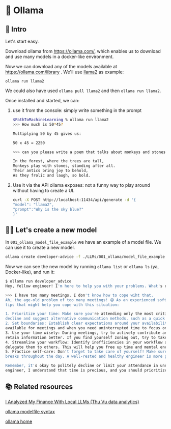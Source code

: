 # 🦙 Ollama

## 🏁 Intro

Let's start easy.

Download ollama from https://ollama.com/, which enables us to download and use many models in a docker-like environment.

Now we can download any of the models available at https://ollama.com/library . We'll use [llama2](https://ollama.com/library/llama2) as example:

```
ollama run llama2
```

We could also have used `ollama pull llama2` and then `ollama run llama2`.

Once installed and started, we can:

1. use it from the console: simply write something in the prompt
    ```sh
    $PathToMachineLearning % ollama run llama2
    >>> How much is 50*45?

    Multiplying 50 by 45 gives us:

    50 x 45 = 2250

    >>> can you please write a poem that talks about monkeys and stones? 4 sentences only

    In the forest, where the trees are tall,
    Monkeys play with stones, standing after all.
    Their antics bring joy to behold,
    As they frolic and laugh, so bold.
    ```

2. Use it via the API ollama exposes: not a funny way to play around without having to create a UI.
    ```sh
    curl -X POST http://localhost:11434/api/generate -d '{
    "model": "llama2",
    "prompt":"Why is the sky blue?"
    }'
    ```


## 🧑‍💻 Let's create a new model

In `001_ollama_model_file_example` we have an example of a model file. We can use it to create a new model.

```sh
ollama create developer-advice -f ./LLMs/001_ollama/model_file_example
```

Now we can see the new model by running `ollama list` or `ollama ls` (ya, Docker-like), and run it:
```sh
$ ollama run developer_advice
Hey, fellow engineer! I'm here to help you with your problems. What's on your mind today?

>>> I have too many meetings. I don't know how to cope wiht that.
Ah, the age-old problem of too many meetings! 😅 As an experienced software engineer, I understand your pain. Here are some
tips that might help you cope with this situation:

1. Prioritize your time: Make sure you're attending only the most critical meetings. If a meeting isn't necessary, politely
decline and suggest alternative communication methods, such as a quick email or a video call.
2. Set boundaries: Establish clear expectations around your availability and workload. Let your colleagues know when you're
available for meetings and when you need uninterrupted time to focus on your tasks.
3. Use your time wisely: During meetings, try to actively contribute and take notes. This will help you stay engaged and
retain information better. If you find yourself zoning out, try to take breaks or excuse yourself to stretch and refocus.
4. Streamline your workflow: Identify inefficiencies in your workflow and look for ways to automate repetitive tasks or
delegate them to others. This will help you free up time and mental energy for more important tasks.
5. Practice self-care: Don't forget to take care of yourself! Make sure you get enough sleep, exercise regularly, and take
breaks throughout the day. A well-rested and healthy engineer is more productive and less stressed in meetings. 😊

Remember, it's okay to politely decline or limit your attendance in unnecessary meetings. As an experienced software
engineer, I understand that time is precious, and you should prioritize using it wisely. 💻
```


## 📚 Related resources

[I Analyzed My Finance With Local LLMs (Thu Vu data analytics)](https://www.youtube.com/watch?v=h_GTxRFYETY)

[ollama modelfile syntax](https://github.com/ollama/ollama/blob/main/docs/modelfile.md)

[ollama home](https://ollama.com/)
